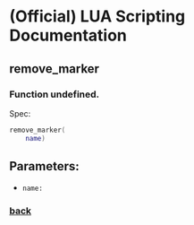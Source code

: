 
# (Official) LUA Scripting Documentation

## remove_marker

### Function undefined.

Spec:
```lua
remove_marker(
	name)
```
## Parameters:
- `name:` 
### [back](../other)
